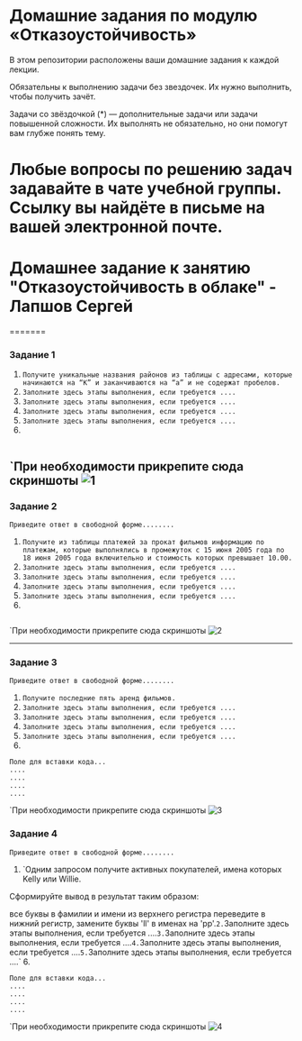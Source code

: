 
# Домашние задания по модулю  «Отказоустойчивость»

В этом репозитории расположены ваши домашние задания к каждой лекции. 

Обязательны к выполнению задачи без звездочек. Их нужно выполнить, чтобы получить зачёт.

Задачи со звёздочкой (*) — дополнительные задачи или задачи повышенной сложности. Их выполнять не обязательно, но они помогут вам глубже понять тему.

Любые вопросы по решению задач задавайте в чате учебной группы. Ссылку вы найдёте в письме на вашей электронной почте.
=======
# Домашнее задание к занятию "Отказоустойчивость в облаке" - Лапшов Сергей
=======
### Задание 1

1. `Получите уникальные названия районов из таблицы с адресами, которые начинаются на “K” и заканчиваются на “a” и не содержат пробелов.`
2. `Заполните здесь этапы выполнения, если требуется ....`
3. `Заполните здесь этапы выполнения, если требуется ....`
4. `Заполните здесь этапы выполнения, если требуется ....`
5. `Заполните здесь этапы выполнения, если требуется ....`
6. 

```

```

`При необходимости прикрепитe сюда скриншоты
![1](https://github.com/DavyRoy/sflt-homeworks_8-03/blob/main/Снимок%20экрана%20от%202024-05-13%2008-51-27.png)
---

### Задание 2

`Приведите ответ в свободной форме........`

1. `Получите из таблицы платежей за прокат фильмов информацию по платежам, которые выполнялись в промежуток с 15 июня 2005 года по 18 июня 2005 года включительно и стоимость которых превышает 10.00.`
2. `Заполните здесь этапы выполнения, если требуется ....`
3. `Заполните здесь этапы выполнения, если требуется ....`
4. `Заполните здесь этапы выполнения, если требуется ....`
5. `Заполните здесь этапы выполнения, если требуется ....`
6. 

```

```

`При необходимости прикрепитe сюда скриншоты
![2](https://github.com/DavyRoy/sflt-homeworks_8-03/blob/main/Снимок%20экрана%20от%202024-05-13%2009-04-20.png)


---

### Задание 3

`Приведите ответ в свободной форме........`

1. `Получите последние пять аренд фильмов.`
2. `Заполните здесь этапы выполнения, если требуется ....`
3. `Заполните здесь этапы выполнения, если требуется ....`
4. `Заполните здесь этапы выполнения, если требуется ....`
5. `Заполните здесь этапы выполнения, если требуется ....`
6. 

```
Поле для вставки кода...
....
....
....
....
```

`При необходимости прикрепитe сюда скриншоты
![3](https://github.com/DavyRoy/sflt-homeworks_8-03/blob/main/Снимок%20экрана%20от%202024-05-13%2009-05-27.png)

### Задание 4

`Приведите ответ в свободной форме........`

1. `Одним запросом получите активных покупателей, имена которых Kelly или Willie.

Сформируйте вывод в результат таким образом:

все буквы в фамилии и имени из верхнего регистра переведите в нижний регистр,
замените буквы 'll' в именах на 'pp'.`
2. `Заполните здесь этапы выполнения, если требуется ....`
3. `Заполните здесь этапы выполнения, если требуется ....`
4. `Заполните здесь этапы выполнения, если требуется ....`
5. `Заполните здесь этапы выполнения, если требуется ....`
6. 

```
Поле для вставки кода...
....
....
....
....
```

`При необходимости прикрепитe сюда скриншоты
![4](https://github.com/DavyRoy/sflt-homeworks_8-03/blob/main/Снимок%20экрана%20от%202024-05-13%2009-11-51.png)
